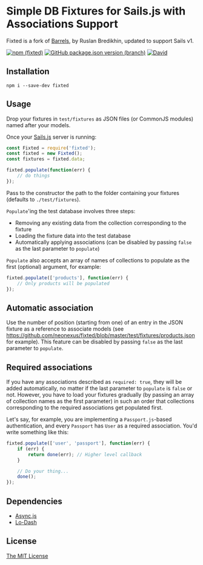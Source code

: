 # Simple DB Fixtures for Sails.js with Associations Support
Fixted is a fork of [Barrels](https://www.npmjs.com/package/barrels), by Ruslan Bredikhin, updated to support Sails v1.

[![npm (fixted)](https://img.shields.io/npm/v/fixted/latest?style=plastic&logo=npm)](https://www.npmjs.com/package/fixted) [![GitHub package.json version (branch)](https://img.shields.io/github/package-json/v/neonexus/fixted/master?style=plastic&logo=github)](https://github.com/neonexus/fixted) [![David](https://img.shields.io/david/neonexus/fixted?style=plastic&logo=nodedotjs)](https://david-dm.org/neonexus/fixted)

## Installation

`npm i --save-dev fixted`

## Usage

Drop your fixtures in `test/fixtures` as JSON files (or CommonJS modules) named after your models.

Once your [Sails.js](http://sailsjs.org/) server is running:

```javascript
const Fixted = require('fixted');
const fixted = new Fixted();
const fixtures = fixted.data;

fixted.populate(function(err) {
    // do things
});
```

Pass to the constructor the path to the folder containing your fixtures
(defaults to `./test/fixtures`).

`Populate`'ing the test database involves three steps:

* Removing any existing data from the collection corresponding to the fixture
* Loading the fixture data into the test database
* Automatically applying associations (can be disabled by passing `false` as
  the last parameter to `populate`)

`Populate` also accepts an array of names of collections to populate as
the first (optional) argument, for example:

```javascript
fixted.populate(['products'], function(err) {
    // Only products will be populated
});
```

## Automatic association

Use the number of position (starting from one) of an entry in the JSON fixture
as a reference to associate models (see
https://github.com/neonexus/fixted/blob/master/test/fixtures/products.json
for example). This feature can be disabled by passing `false` as the last
parameter to `populate`.

## Required associations

If you have any associations described as `required: true`, they will be
added automatically, no matter if the last parameter to `populate` is `false`
or not. However, you have to load your fixtures gradually (by passing an array
of collection names as the first parameter) in such an order that collections
corresponding to the required associations get populated first.

Let's say, for example, you are implementing a `Passport.js`-based
authentication, and every `Passport` has `User` as a required association. You'd
write something like this:

```javascript
fixted.populate(['user', 'passport'], function(err) {
    if (err) {
        return done(err); // Higher level callback
    }

    // Do your thing...
    done();
});
```

## Dependencies

* [Async.js](https://github.com/caolan/async)
* [Lo-Dash](http://lodash.com/)

## License

[The MIT License](http://opensource.org/licenses/MIT)

